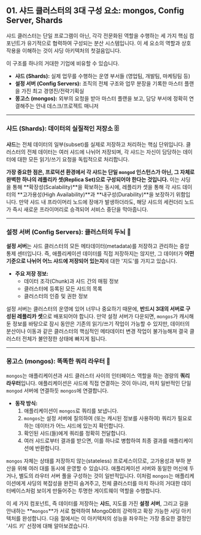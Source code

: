 ## 01. 샤드 클러스터의 3대 구성 요소: mongos, Config Server, Shards

샤드 클러스터는 단일 프로그램이 아닌, 각각 전문화된 역할을 수행하는 세 가지 핵심 컴포넌트가 유기적으로 협력하여 구성되는 분산 시스템입니다. 이 세 요소의 역할과 상호작용을 이해하는 것이 샤딩 아키텍처의 첫걸음입니다.

이 구조를 하나의 거대한 기업에 비유할 수 있습니다.

* **샤드 (Shards):** 실제 업무를 수행하는 운영 부서들 (영업팀, 개발팀, 마케팅팀 등)
* **설정 서버 (Config Servers):** 조직의 전체 구조와 업무 분장을 기록한 마스터 플랜을 가진 최고 경영진/전략기획실
* **몽고스 (mongos):** 외부의 요청을 받아 마스터 플랜을 보고, 담당 부서에 정확히 연결해주는 안내 데스크/프로젝트 매니저

---

### 샤드 (Shards): 데이터의 실질적인 저장소 🗄️

**샤드**는 전체 데이터의 일부(subset)를 실제로 저장하고 처리하는 핵심 단위입니다. 클러스터의 전체 데이터는 여러 샤드에 나뉘어 저장되며, 각 샤드는 자신이 담당하는 데이터에 대한 모든 읽기/쓰기 요청을 독립적으로 처리합니다.

**가장 중요한 점은, 프로덕션 환경에서 각 샤드는 단일 `mongod` 인스턴스가 아닌, 그 자체로 완벽한 하나의 레플리카 셋(Replica Set)으로 구성되어야 한다는 것입니다.** 이는 샤딩을 통해 **확장성(Scalability)**을 확보하는 동시에, 레플리카 셋을 통해 각 샤드 데이터의 **고가용성(High Availability)**과 **내구성(Durability)**을 보장하기 위함입니다. 만약 샤드 내 프라이머리 노드에 장애가 발생하더라도, 해당 샤드의 세컨더리 노드가 즉시 새로운 프라이머리로 승격되어 서비스 중단을 막아줍니다.



---

### 설정 서버 (Config Servers): 클러스터의 두뇌 🧠

**설정 서버**는 샤드 클러스터의 모든 메타데이터(metadata)를 저장하고 관리하는 중앙 통제 센터입니다. 즉, 애플리케이션 데이터를 직접 저장하지는 않지만, 그 데이터가 **어떤 기준으로 나뉘어 어느 샤드에 저장되어 있는지**에 대한 '지도'를 가지고 있습니다.

* **주요 저장 정보:**
    * 데이터 조각(Chunk)과 샤드 간의 매핑 정보
    * 클러스터에 등록된 모든 샤드의 목록
    * 클러스터의 인증 및 권한 정보

설정 서버는 클러스터의 운영에 있어 너무나 중요하기 때문에, **반드시 3대의 서버로 구성된 레플리카 셋**으로 배포되어야 합니다. 만약 설정 서버가 다운되면, `mongos`가 캐시해 둔 정보를 바탕으로 잠시 동안은 기존의 읽기/쓰기 작업이 가능할 수 있지만, 데이터의 분산이나 이동과 같은 클러스터의 핵심적인 메타데이터 변경 작업이 불가능해져 결국 클러스터 전체가 불안정한 상태에 빠지게 됩니다.

---

### 몽고스 (mongos): 똑똑한 쿼리 라우터 🚦

`mongos`는 애플리케이션과 샤드 클러스터 사이의 인터페이스 역할을 하는 경량의 **쿼리 라우터**입니다. 애플리케이션은 샤드에 직접 연결하는 것이 아니라, 마치 일반적인 단일 `mongod` 서버에 연결하듯 `mongos`에 연결합니다.

* **동작 방식:**
    1.  애플리케이션이 `mongos`로 쿼리를 보냅니다.
    2.  `mongos`는 설정 서버에 질의하여 (또는 캐시된 정보를 사용하여) 쿼리가 필요로 하는 데이터가 어느 샤드에 있는지 확인합니다.
    3.  확인된 샤드(들)에게 쿼리를 정확히 전달합니다.
    4.  여러 샤드로부터 결과를 받으면, 이를 하나로 병합하여 최종 결과를 애플리케이션에 반환합니다.

`mongos` 자체는 상태를 저장하지 않는(stateless) 프로세스이므로, 고가용성과 부하 분산을 위해 여러 대를 동시에 운영할 수 있습니다. 애플리케이션 서버와 동일한 머신에 두거나, 별도의 라우터 서버 풀을 구성하는 것이 일반적입니다. 이처럼 `mongos`는 애플리케이션에게 샤딩의 복잡성을 완전히 숨겨주고, 전체 클러스터를 마치 하나의 거대한 데이터베이스처럼 보이게 만들어주는 투명한 게이트웨이 역할을 수행합니다.

이 세 가지 컴포넌트, 즉 데이터를 저장하는 **샤드**, 지도를 가진 **설정 서버**, 그리고 길을 안내하는 **`mongos`**가 서로 협력하여 MongoDB의 강력하고 확장 가능한 샤딩 아키텍처를 완성합니다. 다음 절에서는 이 아키텍처의 성능을 좌우하는 가장 중요한 결정인 '샤드 키' 선정에 대해 알아보겠습니다.